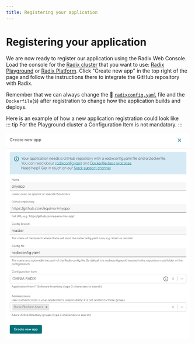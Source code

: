 ```yaml
---
title: Registering your application
---
```


# Registering your application

We are now ready to register our application using the Radix Web Console. Load the console for the [Radix cluster](../radix-clusters) that you want to use: [Radix Playground](https://console.playground.radix.equinor.com/applications/) or [Radix Platform](https://console.radix.equinor.com/applications/). Click "Create new app" in the top right of the page and follow the instructions there to integrate the GitHub repository with Radix.

Remember that we can always change the 📖 [`radixconfig.yaml`](../../references/reference-radix-config/index.md) file and the `Dockerfile`(s) after registration to change how the application builds and deploys.  

Here is an example of how a new application registration could look like  
::: tip
For the Playground cluster a Configuration Item is not mandatory.
:::

![CreateApplication](./create-application.png)
